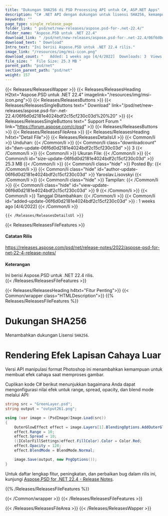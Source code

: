 ```yaml
---
title: "Dukungan SHA256 di PSD Processing API untuk C#, ASP.NET Apps"
description: "C# .NET API dengan dukungan untuk lisensi SHA256, kemampuan untuk merender efek lapisan cahaya luar Photoshop dan mengatur properti; misalnya range, spread, opacity, blend mode."
keywords: ""
page_type: single_release_page
folder_link: " psd/net/new-releases/aspose.psd-for-.net-22.4/"
folder_name: "Aspose.PSD untuk .NET 22.4"
download_link: " /psd/net/new-releases/aspose.psd-for-.net-22.4/06f6d0d2181e4024bdf2c15cf230c03d"
download_text: " Download"
Intro_text: "Ini berisi Aspose.PSD untuk .NET 22.4 rilis."
image_link: "/resources/img/msi-icon.png"
download_count: "   Added: 1 weeks ago [4/4/2022]  Downloads: 3  Views: 8"
file_size: "  File Size: 25.3 MB "
parent_path: "psd/net"
section_parent_path: "psd/net"
weight: 157
---
```


{{< Releases/ReleasesWapper >}}
{{< Releases/ReleasesHeading H2txt="Aspose.PSD untuk .NET 22.4" imagelink="/resources/img/msi-icon.png">}}
{{< Releases/ReleasesButtons >}}
{{< Releases/ReleasesSingleButtons text=" Download" link="/psd/net/new-releases/aspose.psd-for-.net-22.4/06f6d0d2181e4024bdf2c15cf230c03d%20%20" >}}
{{< Releases/ReleasesSingleButtons text=" Support Forum " link="https://forum.aspose.com/c/psd" >}}
{{< Releases/ReleasesButtons >}}
{{< Releases/ReleasesFileArea >}}
{{< Releases/ReleasesHeading h4txt="Detail File">}}
{{< Releases/ReleasesDetailsUl >}}
{{< Common/li >}} Unduhan: {{< /Common/li >}}
{{< Common/li class="downloadcount" id="dwn-update-06f6d0d2181e4024bdf2c15cf230c03d" >}} 3 {{< /Common/li >}}
{{< Common/li >}} Ukuran File: {{< /Common/li >}}
{{< Common/li id="size-update-06f6d0d2181e4024bdf2c15cf230c03d" >}} 25.3 MB {{< /Common/li >}}
{{< Common/li  class="hide" >}} Posted By: {{< /Common/li >}}
{{< Common/li class="hide" id="author-update-06f6d0d2181e4024bdf2c15cf230c03d" >}} Yaroslav.Lisovskyi {{< /Common/li >}}
{{< Common/li class="hide" >}} Tampilan: {{< /Common/li >}}
{{< Common/li class="hide" id="view-update-06f6d0d2181e4024bdf2c15cf230c03d" >}} 9 {{< /Common/li >}}
{{< Common/li >}} Tanggal Ditambahkan: {{< /Common/li >}}
{{< Common/li id="added-update-06f6d0d2181e4024bdf2c15cf230c03d" >}} : 1 weeks ago [4/4/2022] {{< /Common/li >}}

    {{< /Releases/ReleasesDetailsUl >}}

{{< Releases/ReleasesFileFeatures >}}
<h4>Catatan Rilis</h4><div> <a href="https://releases.aspose.com/psd/net/release-notes/2022/aspose-psd-for-net-22-4-release-notes/">https://releases.aspose.com/psd/net/release-notes/2022/aspose-psd-for-net-22-4-release-notes/</a></div><h4> Keterangan</h4><div class="HTMLDescription"> Ini berisi Aspose.PSD untuk .NET 22.4 rilis.</div>
{{< /Releases/ReleasesFileFeatures >}}

{{< Releases/ReleasesHeading h4txt="Fitur Penting">}}
{{< Common/wrapper class="HTMLDescription">}}
{{% Releases/ReleasesFileFeatures %}}

# Dukungan SHA256

Menambahkan dukungan Lisensi `SHA256`.

# Rendering Efek Lapisan Cahaya Luar

Versi API manipulasi format Photoshop ini menambahkan kemampuan untuk membuat efek cahaya saat memproses gambar.

Cuplikan kode C# berikut menunjukkan bagaimana Anda dapat mengonfigurasi nilai efek untuk range, spread, opacity, dan blend mode melalui API:

```csharp
string src = "GreenLayer.psd";
string output = "output261.png";

using (var image = (PsdImage)Image.Load(src))
{
    OuterGlowEffect effect = image.Layers[1].BlendingOptions.AddOuterGlow();
    effect.Range = 10;
    effect.Spread = 10;
    ((IColorFillSettings)effect.FillColor).Color = Color.Red;
    effect.Opacity = 128;
    effect.BlendMode = BlendMode.Normal;

    image.Save(output, new PngOptions());
}
```

Untuk daftar lengkap fitur, peningkatan, dan perbaikan bug dalam rilis ini, kunjungi [Aspose.PSD for .NET 22.4 - Release Notes](https://releases.aspose.com/psd/net/release-notes/2022/aspose-psd-for-net-22-4-release-notes/).

{{% /Releases/ReleasesFileFeatures %}}

{{< /Common/wrapper >}}
{{< /Releases/ReleasesFileFeatures >}}

{{< /Releases/ReleasesFileArea >}}
{{< /Releases/ReleasesWapper >}}

